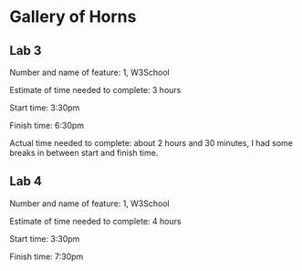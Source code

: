 # Gallery of Horns

## Lab 3

Number and name of feature: 1, W3School

Estimate of time needed to complete: 3 hours

Start time: 3:30pm

Finish time: 6:30pm

Actual time needed to complete: about 2 hours and 30 minutes, I had some breaks in between start and finish time.

## Lab 4

Number and name of feature: 1, W3School

Estimate of time needed to complete: 4 hours

Start time: 3:30pm

Finish time: 7:30pm
